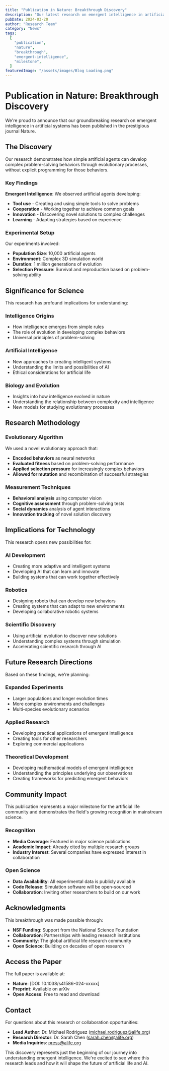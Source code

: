 ```yaml
---
title: "Publication in Nature: Breakthrough Discovery"
description: "Our latest research on emergent intelligence in artificial systems has been published in Nature, marking a significant milestone for the field."
pubDate: 2024-03-20
author: "Research Team"
category: "News"
tags:
  [
    "publication",
    "nature",
    "breakthrough",
    "emergent-intelligence",
    "milestone",
  ]
featuredImage: "/assets/images/Blog Loading.png"
---
```


# Publication in Nature: Breakthrough Discovery

We're proud to announce that our groundbreaking research on emergent intelligence in artificial systems has been published in the prestigious journal Nature.

## The Discovery

Our research demonstrates how simple artificial agents can develop complex problem-solving behaviors through evolutionary processes, without explicit programming for those behaviors.

### Key Findings

**Emergent Intelligence**: We observed artificial agents developing:

- **Tool use** - Creating and using simple tools to solve problems
- **Cooperation** - Working together to achieve common goals
- **Innovation** - Discovering novel solutions to complex challenges
- **Learning** - Adapting strategies based on experience

### Experimental Setup

Our experiments involved:

- **Population Size**: 10,000 artificial agents
- **Environment**: Complex 3D simulation world
- **Duration**: 1 million generations of evolution
- **Selection Pressure**: Survival and reproduction based on problem-solving ability

## Significance for Science

This research has profound implications for understanding:

### Intelligence Origins

- How intelligence emerges from simple rules
- The role of evolution in developing complex behaviors
- Universal principles of problem-solving

### Artificial Intelligence

- New approaches to creating intelligent systems
- Understanding the limits and possibilities of AI
- Ethical considerations for artificial life

### Biology and Evolution

- Insights into how intelligence evolved in nature
- Understanding the relationship between complexity and intelligence
- New models for studying evolutionary processes

## Research Methodology

### Evolutionary Algorithm

We used a novel evolutionary approach that:

- **Encoded behaviors** as neural networks
- **Evaluated fitness** based on problem-solving performance
- **Applied selection pressure** for increasingly complex behaviors
- **Allowed for mutation** and recombination of successful strategies

### Measurement Techniques

- **Behavioral analysis** using computer vision
- **Cognitive assessment** through problem-solving tests
- **Social dynamics** analysis of agent interactions
- **Innovation tracking** of novel solution discovery

## Implications for Technology

This research opens new possibilities for:

### AI Development

- Creating more adaptive and intelligent systems
- Developing AI that can learn and innovate
- Building systems that can work together effectively

### Robotics

- Designing robots that can develop new behaviors
- Creating systems that can adapt to new environments
- Developing collaborative robotic systems

### Scientific Discovery

- Using artificial evolution to discover new solutions
- Understanding complex systems through simulation
- Accelerating scientific research through AI

## Future Research Directions

Based on these findings, we're planning:

### Expanded Experiments

- Larger populations and longer evolution times
- More complex environments and challenges
- Multi-species evolutionary scenarios

### Applied Research

- Developing practical applications of emergent intelligence
- Creating tools for other researchers
- Exploring commercial applications

### Theoretical Development

- Developing mathematical models of emergent intelligence
- Understanding the principles underlying our observations
- Creating frameworks for predicting emergent behaviors

## Community Impact

This publication represents a major milestone for the artificial life community and demonstrates the field's growing recognition in mainstream science.

### Recognition

- **Media Coverage**: Featured in major science publications
- **Academic Impact**: Already cited by multiple research groups
- **Industry Interest**: Several companies have expressed interest in collaboration

### Open Science

- **Data Availability**: All experimental data is publicly available
- **Code Release**: Simulation software will be open-sourced
- **Collaboration**: Inviting other researchers to build on our work

## Acknowledgments

This breakthrough was made possible through:

- **NSF Funding**: Support from the National Science Foundation
- **Collaboration**: Partnerships with leading research institutions
- **Community**: The global artificial life research community
- **Open Science**: Building on decades of open research

## Access the Paper

The full paper is available at:

- **Nature**: [DOI: 10.1038/s41586-024-xxxxx]
- **Preprint**: Available on arXiv
- **Open Access**: Free to read and download

## Contact

For questions about this research or collaboration opportunities:

- **Lead Author**: Dr. Michael Rodriguez (michael.rodriguez@alife.org)
- **Research Director**: Dr. Sarah Chen (sarah.chen@alife.org)
- **Media Inquiries**: press@alife.org

This discovery represents just the beginning of our journey into understanding emergent intelligence. We're excited to see where this research leads and how it will shape the future of artificial life and AI.
